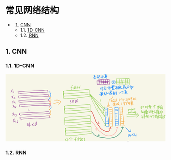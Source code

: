 # 常见网络结构

<!-- vscode-markdown-toc -->
* 1. [CNN](#CNN)
	* 1.1. [1D-CNN](#D-CNN)
	* 1.2. [RNN](#RNN)

<!-- vscode-markdown-toc-config
	numbering=true
	autoSave=true
	/vscode-markdown-toc-config -->
<!-- /vscode-markdown-toc -->

##  1. <a name='CNN'></a>CNN

###  1.1. <a name='D-CNN'></a>1D-CNN
![1D-CNN](src/images/1d_cnn_notes.png)

###  1.2. <a name='RNN'></a>RNN